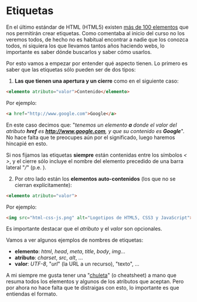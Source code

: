 # Etiquetas

En el último estándar de HTML (HTML5) existen [más de 100 elementos](http://www.w3.org/TR/2014/REC-html5-20141028/) que nos permitirán crear etiquetas. Como comentaba al inicio del curso no los veremos todos, de hecho no es habitual encontrar a nadie que los conozca todos, ni siquiera los que llevamos tantos años haciendo webs, lo importante es saber dónde buscarlos y saber cómo usarlos.

Por esto vamos a empezar por entender qué aspecto tienen. Lo primero es saber que las etiquetas sólo pueden ser de dos tipos:

1) **Las que tienen una apertura y un cierre** como en el siguiente caso:

```html
<elemento atributo="valor">Contenido</elemento>
```
Por ejemplo:
```html
<a href="http://www.google.com">Google</a>
```
En este caso decimos que: "*tenemos un elemento **a** donde el valor del atributo **href** es **http://www.google.com**, y que su contenido es **Google***". No hace falta que te preocupes aún por el significado, luego haremos hincapié en esto.

Si nos fijamos las etiquetas **siempre** están contenidas entre los símbolos *< >*, y el cierre sólo incluye el nombre del elemento precedido de una barra lateral "*/*" (p.e. </elemento>).

2) Por otro lado están los **elementos auto-contenidos** (los que no se cierran explícitamente):

```html
<elemento atributo="valor">
```

Por ejemplo:

```html
<img src="html-css-js.png" alt="Logotipos de HTML5, CSS3 y JavaScript">
```

Es importante destacar que el *atributo* y el *valor* son opcionales.

Vamos a ver algunos ejemplos de nombres de etiquetas:
- **elemento**: *html*, *head*, *meta*, *title*, *body*, *img*... 
- **atributo**: *charset*, *src*, *alt*, ...
- **valor**: *UTF-8*, "*url*" (la URL a un recurso), "texto", ...
 
A mi siempre me gusta tener una "[chuleta](../images/html5-cheat-sheet.png)" (o cheatsheet) a mano que resuma todos los elementos y algunos de los atributos que aceptan. Pero por ahora no hace falta que te distraigas con esto, lo importante es que entiendas el formato.
